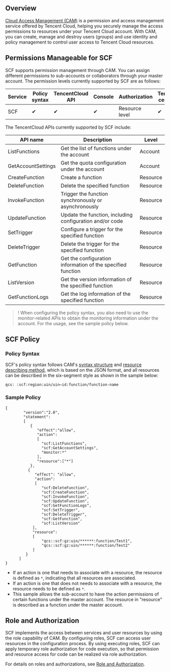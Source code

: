 ﻿## Overview

[Cloud Access Management (CAM)](https://cloud.tencent.com/document/product/598) is a permission and access management service offered by Tencent Cloud, helping you securely manage the access permissions to resources under your Tencent Cloud account. With CAM, you can create, manage and destroy users (groups) and use identity and policy management to control user access to Tencent Cloud resources.

## Permissions Manageable for SCF

SCF supports permission management through CAM. You can assign different permissions to sub-accounts or collaborators through your master account. The permission levels currently supported by SCF are as follows:

| Service | Policy syntax | TencentCloud API | Console | Authorization | Temporary certificate |
| ---------| ---------| ---------| ---------|---------|---------|
| SCF | ✔ | ✔ | ✔ | Resource level | ✔ |

The TencentCloud APIs currently supported by SCF include:

| API name | Description | Level |
|---------|---------|---------|
| ListFunctions | Get the list of functions under the account | Account |
| GetAccountSettings | Get the quota configuration under the account | Account |
| CreateFunction | Create a function | Resource |
| DeleteFunction| Delete the specified function | Resource |
| InvokeFunction | Trigger the function synchronously or asynchronously | Resource |
| UpdateFunction | Update the function, including configuration and/or code | Resource |
| SetTrigger | Configure a trigger for the specified function | Resource |
| DeleteTrigger | Delete the trigger for the specified function | Resource |
| GetFunction | Get the configuration information of the specified function | Resource |
| ListVersion | Get the version information of the specified function | Resource |
| GetFunctionLogs | Get the log information of the specified function | Resource |
>! When configuring the policy syntax, you also need to use the monitor-related APIs to obtain the monitoring information under the account. For the usage, see the sample policy below.

## SCF Policy

### Policy Syntax

SCF's policy syntax follows CAM's [syntax structure](https://cloud.tencent.com/document/product/598/10604) and [resource describing method](https://cloud.tencent.com/document/product/598/10606), which is based on the JSON format, and all resources can be described in the six-segment style as shown in the sample below:
```
qcs: :scf:region:uin/uin—id:function/function-name
```

### Sample Policy
```
{	 
        "version":"2.0", 
        "statement": 
        [ 
           { 
              "effect":"allow", 
              "action":
              [
                "scf:ListFunctions",
                "scf:GetAccountSettings",
                "monitor:*"
              ], 
              "resource":["*"]  
           }, 
          { 
             "effect": "allow",
             "action": 
             [
                "scf:DeleteFunction",
                "scf:CreateFunction",
                "scf:InvokeFunction",
                "scf:UpdateFunction",
                "scf:GetFunctionLogs",
                "scf:SetTrigger",
                "scf:DeleteTrigger",
                "scf:GetFunction",
                "scf:ListVersion"
            ],
            "resource": 
            [
                "qcs::scf:gz:uin/******:function/Test1",
                "qcs::scf:gz:uin/******:function/Test2"
            ]
         }
      ] 
} 
```
- If an action is one that needs to associate with a resource, the resource is defined as `*`, indicating that all resources are associated.
- If an action is one that does not needs to associate with a resource, the resource needs to be defined as `*`.
- This sample allows the sub-account to have the action permissions of certain functions under the master account. The resource in "resource" is described as a function under the master account.

## Role and Authorization

SCF implements the access between services and user resources by using the role capability of CAM. By configuring roles, SCF can access user resources in the configuration process. By using executing roles, SCF can apply temporary role authorization for code execution, so that permission and resource access for code can be realized via role authorization.

For details on roles and authorizations, see [Role and Authorization](https://cloud.tencent.com/document/product/583/32389).

